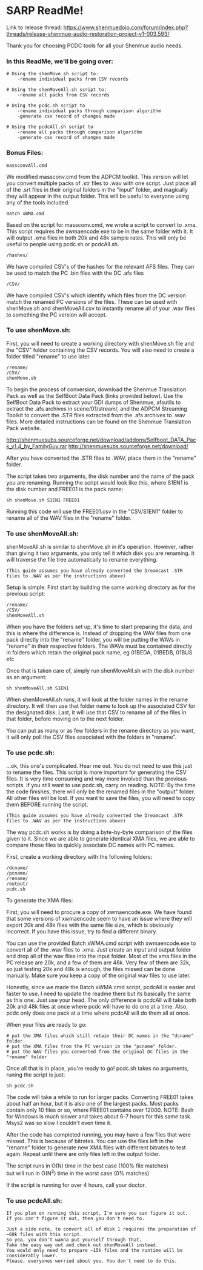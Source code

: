 # SARP ReadMe!

Link to release thread: https://www.shenmuedojo.com/forum/index.php?threads/release-shenmue-audio-restoration-project-v1-003.593/	

Thank you for choosing PCDC tools for all your Shenmue audio needs. 

### In this ReadMe, we'll be going over:

	# Using the shenMove.sh script to: 
		-rename individual packs from CSV records
		
	# Using the shenMoveAll.sh script to: 
		-rename all packs from CSV records
	
	# Using the pcdc.sh script to 
		-rename individual packs through comparison algorithm 
		-generate csv record of changes made

	# Using the pcdcAll.sh script to 
		-rename all packs through comparison algorithm 
		-generate csv record of changes made

### Bonus Files:

	massconvAll.cmd
We modified massconv.cmd from the ADPCM toolkit. 
This version will let you convert multiple packs of .str files to .wav with one script. 
Just place all of the .srt files in their original folders in the "input" folder, and magically they will appear in the output folder.
This will be useful to everyone using any of the tools included.

	Batch xWMA.cmd 
Based on the script for massconv.cmd, we wrote a script to convert to .xma.
This script requires the xwmaencode exe to be in the same folder with it. 
It will output .xma files in both 20k and 48k sample rates.
This will only be useful to people using pcdc.sh or pcdcAll.sh.

	/hashes/
We have compiled CSV's of the hashes for the relevant AFS files. They can be used to match the PC .bin files with the DC .afs files

	/CSV/
We have compiled CSV's which identify which files from the DC version match the renamed PC versions of the files. These can be used with shenMove.sh and shenMoveAll.csv to instantly rename all of your .wav files to something the PC version will accept.

### To use shenMove.sh:
	
First, you will need to create a working directory with shenMove.sh file and the "CSV" folder containing the CSV records.
You will also need to create a folder titled "rename" to use later.

	/rename/
	/CSV/
	shenMove.sh

To begin the process of conversion, download the Shenmue Translation Pack as well as the SelfBoot Data Pack (links provided below).
Use the SelfBoot Data Pack to extract your GDI dumps of Shenmue, afsutils to extract the .afs archives in scene/01/stream/, 
and the ADPCM Streaming Toolkit to convert the .STR files extracted from the .afs archives to .wav files.
More detailed instructions can be found on the Shenmue Translation Pack website.

http://shenmuesubs.sourceforge.net/download/addons/Selfboot_DATA_Pack_v1.4_by_FamilyGuy.rar	
http://shenmuesubs.sourceforge.net/download/


After you have converted the .STR files to .WAV, place them in the "rename" folder. 

The script takes two arguments, the disk number and the name of the pack you are renaming. 
Running the script would look like this, where S1EN1 is the disk number and FREE01 is the pack name:

	sh shenMove.sh S1EN1 FREE01

Running this code will use the FREE01.csv in the "CSV/S1EN1" folder to rename all of the WAV files in the "rename" folder. 



### To use shenMoveAll.sh:

shenMoveAll.sh is similar to shenMove.sh in it's operation. 
However, rather than giving it two arguments, you only tell it which disk you are renaming.
It will traverse the file tree automatically to rename everything.

	(This guide assumes you have already converted the Dreamcast .STR files to .WAV as per the instructions above)

Setup is simple. First start by building the same working directory as for the previous script:

	/rename/
	/CSV/
	shenMoveAll.sh

When you have the folders set up, it's time to start preparing the data, and this is where the difference is. 
Instead of dropping the WAV files from one pack directly into the "rename" folder, you will be putting the WAVs in "rename" in their respective folders.
The WAVs must be contained directly in folders which retain the original pack name, eg 01BEDA, 01BEDB, 01BUS etc

Once that is taken care of, simply run shenMoveAll.sh with the disk number as an argument:

	sh shenMoveAll.sh S1EN1

When shenMoveAll.sh runs, it will look at the folder names in the rename directory. 
It will then use that folder name to look up the associated CSV for the designated disk.
Last, it will use that CSV to rename all of the files in that folder, before moving on to the next folder.

You can put as many or as few folders in the rename directory as you want, it will only poll the CSV files associated with the folders in "rename".



### To use pcdc.sh:
	
...ok, this one's complicated. Hear me out. You do not need to use this just to rename the files. 
This script is more important for generating the CSV files. It is very time consuming and way more involved than the previous scripts.
If you still want to use pcdc.sh, carry on reading.
NOTE: By the time the code finishes, there will only be the renamed files in the "output" folder. All other files will be lost.
If you want to save the files, you will need to copy them BEFORE running the script.

	(This guide assumes you have already converted the Dreamcast .STR files to .WAV as per the instructions above)


The way pcdc.sh works is by doing a byte-by-byte comparison of the files given to it. 
Since we are able to generate identical XMA files, we are able to compare those files to quickly associate DC names with PC names.


First, create a working directory with the following folders:

	/dcname/
	/pcname/
	/rename/
	/output/
	pcdc.sh

To generate the XMA files:

First, you will need to procure a copy of xwmaencode.exe. 
We have found that some versions of xwmaencode seem to have an issue where they will export 20k and 48k files with the same file size, which is obviously incorrect.
If you have this issue, try to find a different binary.

You can use the provided Batch xWMA.cmd script with xwmaencode.exe to convert all of the .wav files to .xma. 
Just create an input and output folder and drop all of the wav files into the input folder.
Most of the xma files in the PC release are 20k, and a few of them are 48k. 
Very few of them are 32k, so just testing 20k and 48k is enough, the files missed can be done manually.	
Make sure you keep a copy of the original wav files to use later.

Honestly, since we made the Batch xWMA.cmd script, pcdcAll is easier and faster to use.
I need to update the readme there but its basically the same as this one. Just use your head.
The only difference is pcdcAll will take both 20k and 48k files at once where pcdc will have to do one at a time.
Also, pcdc only does one pack at a time where pcdcAll will do them all at once.

When your files are ready to go:

	# put the XMA files which still retain their DC names in the "dcname" folder.
	# put the XMA files from the PC version in the "pcname" folder.
	# put the WAV files you converted from the original DC files in the "rename" folder

Once all that is in place, you're ready to go!
pcdc.sh takes no arguments, runing the script is just:

	sh pcdc.sh

The code will take a while to run for larger packs.
Converting FREE01 takes about half an hour, but it is also one of the largest packs.
Most packs contain only 10 files or so, where FREE01 contains over 12000.
NOTE: Bash for Windows is much slower and takes about 6-7 hours for this same task. 
		Msys2 was so slow I couldn't even time it.

After the code has completed running, you may have a few files that were missed. This is because of bitrates.
You can use the files left in the "rename" folder to generate new XMA files with different bitrates to test again.
Repeat until there are only files left in the output folder.

The script runs in O(N) time in the best case (100% file matches)	
but will run in O(N<sup>2</sup>) time in the worst case (0% matches)

If the script is running for over 4 hours, call your doctor.


	
### To use pcdcAll.sh:

	If you plan on running this script, I'm sure you can figure it out.
	If you can't figure it out, then you don't need to.
	
	Just a side note, to convert all of disk 1 requires the preparation of ~60k files with this script. 
	So yea, you don't wanna put yourself through that. 
	Take the easy way out and check out shenMoveAll instead.
	You would only need to prepare ~15k files and the runtime will be considerably lower.
	Please, everyones worried about you. You don't need to do this.
	
	

